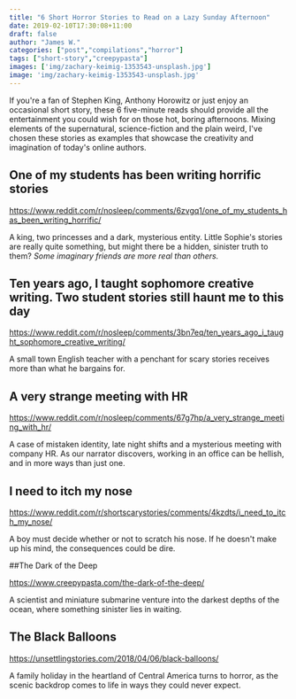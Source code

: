 ```yaml
---
title: "6 Short Horror Stories to Read on a Lazy Sunday Afternoon"
date: 2019-02-10T17:30:08+11:00
draft: false
author: "James W."
categories: ["post","compilations","horror"]
tags: ["short-story","creepypasta"]
images: ['img/zachary-keimig-1353543-unsplash.jpg']
image: 'img/zachary-keimig-1353543-unsplash.jpg'
---
```


If you're a fan of Stephen King, Anthony Horowitz or just enjoy an occasional short story, these 6 five-minute reads should provide all the entertainment you could wish for on those hot, boring afternoons. Mixing elements of the supernatural, science-fiction and the plain weird, I've chosen these stories as examples that showcase the creativity and imagination of today's online authors.

## One of my students has been writing horrific stories

https://www.reddit.com/r/nosleep/comments/6zvgq1/one_of_my_students_has_been_writing_horrific/

A king, two princesses and a dark, mysterious entity. Little Sophie's stories are really quite something, but might there be a hidden, sinister truth to them?
*Some imaginary friends are more real than others.*

## Ten years ago, I taught sophomore creative writing. Two student stories still haunt me to this day

https://www.reddit.com/r/nosleep/comments/3bn7eq/ten_years_ago_i_taught_sophomore_creative_writing/

A small town English teacher with a penchant for scary stories receives more than what he bargains for.

## A very strange meeting with HR

https://www.reddit.com/r/nosleep/comments/67g7hp/a_very_strange_meeting_with_hr/

A case of mistaken identity, late night shifts and a mysterious meeting with company HR. As our narrator discovers, working in an office can be hellish, and in more ways than just one.

## I need to itch my nose

https://www.reddit.com/r/shortscarystories/comments/4kzdts/i_need_to_itch_my_nose/

A boy must decide whether or not to scratch his nose. If he doesn't make up his mind, the consequences could be dire.

##The Dark of the Deep

https://www.creepypasta.com/the-dark-of-the-deep/

A scientist and miniature submarine venture into the darkest depths of the ocean, where something sinister lies in waiting.

## The Black Balloons

https://unsettlingstories.com/2018/04/06/black-balloons/

A family holiday in the heartland of Central America turns to horror, as the scenic backdrop comes to life in ways they could never expect.

